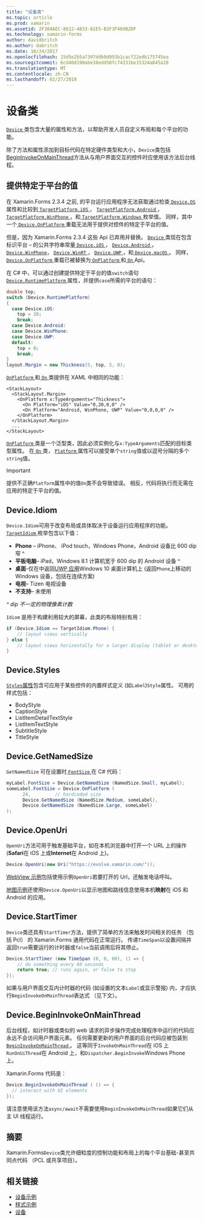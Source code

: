 ```yaml
---
title: "设备类"
ms.topic: article
ms.prod: xamarin
ms.assetid: 2F304AEC-8612-4833-81E5-B2F3F469B2DF
ms.technology: xamarin-forms
author: davidbritch
ms.author: dabritch
ms.date: 10/24/2017
ms.openlocfilehash: 15d5e2b5a7397ddb0d993b1cacf22edb175745ea
ms.sourcegitcommit: 6cd40d190abe38edd50fc74331be15324a845a28
ms.translationtype: MT
ms.contentlocale: zh-CN
ms.lasthandoff: 02/27/2018
---
```

# <a name="device-class"></a>设备类

[ `Device` ](https://developer.xamarin.com/api/type/Xamarin.Forms.Device/)类包含大量的属性和方法，以帮助开发人员自定义布局和每个平台的功能。

除了方法和属性添加到目标代码在特定硬件类型和大小，`Device`类包括[BeginInvokeOnMainThread](#Device_BeginInvokeOnMainThread)方法从与用户界面交互的控件时应使用该方法后台线程。

<a name="providing-platform-values" />

## <a name="providing-platform-specific-values"></a>提供特定于平台的值

在 Xamarin.Forms 2.3.4 之前, 的平台运行应用程序无法获取通过检查[ `Device.OS` ](https://developer.xamarin.com/api/property/Xamarin.Forms.Device.OS/)属性和比较到[ `TargetPlatform.iOS` ](https://developer.xamarin.com/api/field/Xamarin.Forms.TargetPlatform.iOS/)， [`TargetPlatform.Android` ](https://developer.xamarin.com/api/field/Xamarin.Forms.TargetPlatform.Android/)， [ `TargetPlatform.WinPhone` ](https://developer.xamarin.com/api/field/Xamarin.Forms.TargetPlatform.WinPhone/)，和[ `TargetPlatform.Windows` ](https://developer.xamarin.com/api/field/Xamarin.Forms.TargetPlatform.Windows/)枚举值。 同样，其中一个[ `Device.OnPlatform` ](https://developer.xamarin.com/api/member/Xamarin.Forms.Device.OnPlatform/p/System.Action/System.Action/System.Action/System.Action/)重载无法用于提供对控件的特定于平台的值。

但是，因为 Xamarin.Forms 2.3.4 这些 Api 已弃用并替换。 [ `Device` ](https://developer.xamarin.com/api/type/Xamarin.Forms.Device/)类现在包含标识平台 – 的公共字符串常量[ `Device.iOS` ](https://developer.xamarin.com/api/field/Xamarin.Forms.Device.iOS/)， [ `Device.Android` ](https://developer.xamarin.com/api/field/Xamarin.Forms.Device.Android/)， [ `Device.WinPhone`](https://developer.xamarin.com/api/field/Xamarin.Forms.Device.WinPhone/)， [ `Device.WinRT` ](https://developer.xamarin.com/api/field/Xamarin.Forms.Device.WinRT/)， [ `Device.UWP` ](https://developer.xamarin.com/api/field/Xamarin.Forms.Device.UWP/)，和[ `Device.macOS` ](https://developer.xamarin.com/api/field/Xamarin.Forms.Device.macOS/)。 同样， [ `Device.OnPlatform` ](https://developer.xamarin.com/api/member/Xamarin.Forms.Device.OnPlatform/p/System.Action/System.Action/System.Action/System.Action/)重载已被替换为[ `OnPlatform` ](https://developer.xamarin.com/api/type/Xamarin.Forms.OnPlatform%3CT%3E/)和[ `On` ](https://developer.xamarin.com/api/type/Xamarin.Forms.On/) Api。

在 C# 中，可以通过创建提供特定于平台的值`switch`语句[ `Device.RuntimePlatform` ](https://developer.xamarin.com/api/property/Xamarin.Forms.Device.RuntimePlatform/)属性，并提供`case`所需的平台的语句：

```csharp
double top;
switch (Device.RuntimePlatform)
{
  case Device.iOS:
    top = 20;
    break;
  case Device.Android:
  case Device.WinPhone:
  case Device.UWP:
  default:
    top = 0;
    break;
}
layout.Margin = new Thickness(5, top, 5, 0);
```

[ `OnPlatform` ](https://developer.xamarin.com/api/type/Xamarin.Forms.OnPlatform%3CT%3E/)和[ `On` ](https://developer.xamarin.com/api/type/Xamarin.Forms.On/)类提供在 XAML 中相同的功能：

```xaml
<StackLayout>
  <StackLayout.Margin>
    <OnPlatform x:TypeArguments="Thickness">
      <On Platform="iOS" Value="0,20,0,0" />
      <On Platform="Android, WinPhone, UWP" Value="0,0,0,0" />
    </OnPlatform>
  </StackLayout.Margin>
  ...
</StackLayout>
```

[ `OnPlatform` ](https://developer.xamarin.com/api/type/Xamarin.Forms.OnPlatform%3CT%3E/)类是一个泛型类，因此必须实例化与`x:TypeArguments`匹配的目标类型属性。 在[ `On` ](https://developer.xamarin.com/api/type/Xamarin.Forms.On/)类， [ `Platform` ](https://developer.xamarin.com/api/property/Xamarin.Forms.On.Platform/)属性可以接受单个`string`值或以逗号分隔的多个`string`值。

> [!IMPORTANT]
> 提供不正确`Platform`属性中的值`On`类不会导致错误。 相反，代码将执行而无需在应用的特定于平台的值。

<a name="Device_Idiom" />

## <a name="deviceidiom"></a>Device.Idiom

`Device.Idiom`可用于改变布局或具体取决于设备运行应用程序的功能。 [ `TargetIdiom` ](https://developer.xamarin.com/api/type/Xamarin.Forms.TargetIdiom/)枚举包含以下值：

-  **Phone** – iPhone、 iPod touch，Windows Phone，Android 设备比 600 dip 窄 ^
-  **平板电脑**– iPad，Windows 8.1 计算机宽于 600 dip 的 Android 设备 ^
-  **桌面**-仅在中返回[UWP 应用](~/xamarin-forms/platform/windows/installation/universal.md)Windows 10 桌面计算机上 (返回`Phone`上移动的 Windows 设备，包括在连续方案)
-  **电视**– Tizen 电视设备
-  **不支持**– 未使用

*^ dip 不一定的物理像素计数*

`Idiom` 是用于构建利用较大的屏幕，此类的布局特别有用：

```csharp
if (Device.Idiom == TargetIdiom.Phone) {
    // layout views vertically
} else {
    // layout views horizontally for a larger display (tablet or desktop)
}
```

<a name="Device_Styles" />

## <a name="devicestyles"></a>Device.Styles

[ `Styles`属性](~/xamarin-forms/user-interface/styles/index.md)包含可应用于某些控件的内置样式定义 (如`Label`)`Style`属性。 可用的样式包括：

* BodyStyle
* CaptionStyle
* ListItemDetailTextStyle
* ListItemTextStyle
* SubtitleStyle
* TitleStyle

<a name="Device_GetNamedSize" />

## <a name="devicegetnamedsize"></a>Device.GetNamedSize

`GetNamedSize` 可在设置时[ `FontSize` ](~/xamarin-forms/user-interface/text/fonts.md)在 C# 代码：

```csharp
myLabel.FontSize = Device.GetNamedSize (NamedSize.Small, myLabel);
someLabel.FontSize = Device.OnPlatform (
      24,         // hardcoded size
      Device.GetNamedSize (NamedSize.Medium, someLabel),
      Device.GetNamedSize (NamedSize.Large, someLabel)
);
```

<a name="Device_OpenUri" />

## <a name="deviceopenuri"></a>Device.OpenUri

`OpenUri`方法可用于触发基础平台，如在本机浏览器中打开一个 URL 上的操作 (**Safari**在 iOS 上或**Internet**在 Android 上)。

```csharp
Device.OpenUri(new Uri("https://evolve.xamarin.com/"));
```

[WebView 示例](https://github.com/xamarin/xamarin-forms-samples/blob/master/WorkingWithWebview/WorkingWithWebview/WebAppPage.cs)包括使用示例`OpenUri`若要打开的 Url，还触发电话呼叫。

[地图示例](https://github.com/xamarin/xamarin-forms-samples/blob/master/WorkingWithMaps/WorkingWithMaps/MapAppPage.cs)还使用`Device.OpenUri`以显示地图和路线信息使用本机**映射**在 iOS 和 Android 的应用。

<a name="Device_StartTimer" />

## <a name="devicestarttimer"></a>Device.StartTimer

`Device`类还具有`StartTimer`方法，提供了简单的方法来触发时间相关的任务 （包括 Pcl） 的 Xamarin.Forms 通用代码在正常运行。 传递`TimeSpan`以设置间隔并返回`true`需要运行的计时器或`false`当前调用后将其停止。

```csharp
Device.StartTimer (new TimeSpan (0, 0, 60), () => {
    // do something every 60 seconds
    return true; // runs again, or false to stop
});
```

如果与用户界面交互内计时器的代码 (如设置的文本`Label`或显示警报) 内，才应执行`BeginInvokeOnMainThread`表达式 （见下文）。

<a name="Device_BeginInvokeOnMainThread" />

## <a name="devicebegininvokeonmainthread"></a>Device.BeginInvokeOnMainThread

后台线程，如计时器或类似的 web 请求的异步操作完成处理程序中运行的代码应永远不会访问用户界面元素。 任何需要更新的用户界面的后台代码应被包装到[ `BeginInvokeOnMainThread` ](https://developer.xamarin.com/api/member/Xamarin.Forms.Device.BeginInvokeOnMainThread/p/System.Action/)。 这等同于`InvokeOnMainThread`在 iOS 上`RunOnUiThread`在 Android 上，和`Dispatcher.BeginInvoke`Windows Phone 上。

Xamarin.Forms 代码是：

```csharp
Device.BeginInvokeOnMainThread ( () => {
  // interact with UI elements
});
```

请注意使用该方法`async/await`不需要使用`BeginInvokeOnMainThread`如果它们从主 UI 线程运行。

## <a name="summary"></a>摘要

Xamarin.Forms`Device`类允许细粒度的控制功能和布局上的每个平台基础-甚至共同点代码 （PCL 或共享项目）。


## <a name="related-links"></a>相关链接

- [设备示例](https://developer.xamarin.com/samples/xamarin-forms/WorkingWithDevice/)
- [样式示例](https://developer.xamarin.com/samples/xamarin-forms/WorkingWithStyles/)
- [设备](https://developer.xamarin.com/api/type/Xamarin.Forms.Device/)
